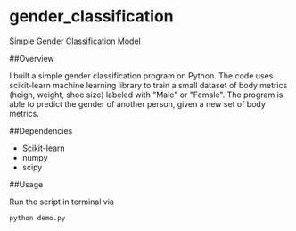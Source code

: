 # gender_classification
Simple Gender Classification Model

##Overview

I built a simple gender classification program on Python. The code uses scikit-learn machine learning library to train a small dataset of body metrics (heigh, weight, shoe size) labeled with "Male" or "Female". The program is able to predict the gender of another person, given a new set of body metrics.

##Dependencies
- Scikit-learn
- numpy
- scipy

##Usage

Run the script in terminal via

`python demo.py`
